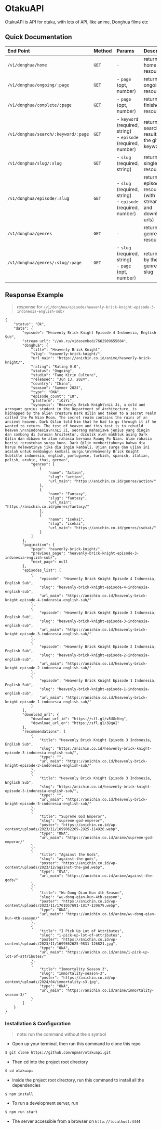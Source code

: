 # OtakuAPI

OtakuAPI is API for otaku, with lots of API, like anime, Donghua films etc

## Quick Documentation 

| End Point | Method | Params | Description | Example |
| :-- | :-- | :-- | :-- | :-- |
| `/v1/donghua/home` | `GET` | `-`  | returns home resources | [`/v1/donghua/home`](https://localhost/v1/donghua/home) |
| `/v1/donghua/ongoing/:page` | `GET` | - `page` (opt, number) | returns ongoing resources | [`/v1/donghua/ongoing/2`](https://localhost/v1/donghua/ongoing/2) |
| `/v1/donghua/complete/:page` | `GET` | - `page` (opt, number)  | returns finished resources | [`/v1/donghua/complete/1`](https://localhost/v1/donghua/complete/1) |
| `/v1/donghua/search/:keyword/:page` | `GET` | - `keyword` (required, string)  <br> - `episode` (required, number)  | returns search results from the given keyword | [`/v1/donghua/search/apotheosis`](https://localhost/v1/donghua/search/apotheosis) |
| `/v1/donghua/slug/:slug` | `GET` | - `slug` (required, string)  | returns single resource | [`/v1/donghua/slug/jade-dynasty`](https://localhost/v1/donghua/slug/jade-dynasty) |
| `/v1/donghua/episode/:slug` | `GET` | - `slug` (required, string) <br> - `episode` (required, number)  | returns episode resource (with stream url and download urls) | [`/v1/donghua/episode/heavenly-brick-knight-episode-3-indonesia-english-sub/`](https://localhost/v1/donghua/episode/heavenly-brick-knight-episode-3-indonesia-english-sub/) |
| `/v1/donghua/genres` | `GET` | - | returns genre lists resource | [`/v1/donghua/genres`](https://localhost/v1/donghua/genres) |
| `/v1/donghua/genres/:slug/:page` | `GET` | - `slug` (required, string) <br>  - `page` (opt, number) | returns lists by the genre's slug | [`/v1/genres/sports/1`](https://localhost/v1/genres/sports/1) |

## Response Example
> response for `/v1/donghua/episode/heavenly-brick-knight-episode-3-indonesia-english-sub/`
```json5
{
    "status": "Ok",
    "data": {
        "episode": "Heavenly Brick Knight Episode 4 Indonesia, English Sub",
        "stream_url": "//ok.ru/videoembed/7662909655604",
        "donghua": {
            "title": "Heavenly Brick Knight",
            "slug": "heavenly-brick-knight/",
            "url_main": "https://anichin.co.id/anime/heavenly-brick-knight/",
            "rating": "Rating 0.0",
            "status": "Ongoing",
            "studio": "Tang Kirin Culture",
            "released": "Jun 13, 2024",
            "country": "China",
            "season": "Summer 2024",
            "type": "ONA",
            "episode_count": "18",
            "platform": "iQiYi",
            "synopsis": "Heavenly Brick Knight\nLi Ji, a cold and arrogant genius student in the Department of Architecture, is kidnapped by the alien creature Dark Qilin and taken to a secret realm called the Po Nian Room. The secret realm contains the ruins of an ancient heaven. Dark Qilin told him that he had to go through it if he wanted to return. The test of heaven and this test is to rebuild heaven.\n\nIndonesia\n\nLi Ji, seorang mahasiswa jenius yang dingin dan sombong di Jurusan Arsitektur, diculik oleh makhluk asing Dark Qilin dan dibawa ke alam rahasia bernama Ruang Po Nian. Alam rahasia berisi reruntuhan surga kuno. Dark Qilin memberitahunya bahwa dia harus melewatinya jika dia ingin kembali. Ujian surga dan ujian ini adalah untuk membangun kembali surga.\n\nHeavenly Brick Knight Subtitle indonesia, english, portuguese, turkish, spanish, italian, polish, arabic, thai, german",
            "genres": [
                {
                    "name": "Action",
                    "slug": "action",
                    "url_main": "https://anichin.co.id/genres/action/"
                },
                {
                    "name": "Fantasy",
                    "slug": "fantasy",
                    "url_main": "https://anichin.co.id/genres/fantasy/"
                },
                {
                    "name": "Isekai",
                    "slug": "isekai",
                    "url_main": "https://anichin.co.id/genres/isekai/"
                }
            ]
        },
        "pagination": {
            "page": "heavenly-brick-knight/",
            "previous_page": "heavenly-brick-knight-episode-3-indonesia-english-sub/",
            "next_page": null
        },
        "episodes_list": [
            {
                "episode": "Heavenly Brick Knight Episode 4 Indonesia, English Sub",
                "slug": "heavenly-brick-knight-episode-4-indonesia-english-sub",
                "url_main": "https://anichin.co.id/heavenly-brick-knight-episode-4-indonesia-english-sub/"
            },
            {
                "episode": "Heavenly Brick Knight Episode 3 Indonesia, English Sub",
                "slug": "heavenly-brick-knight-episode-3-indonesia-english-sub",
                "url_main": "https://anichin.co.id/heavenly-brick-knight-episode-3-indonesia-english-sub/"
            },
            {
                "episode": "Heavenly Brick Knight Episode 2 Indonesia, English Sub",
                "slug": "heavenly-brick-knight-episode-2-indonesia-english-sub",
                "url_main": "https://anichin.co.id/heavenly-brick-knight-episode-2-indonesia-english-sub/"
            },
            {
                "episode": "Heavenly Brick Knight Episode 1 Indonesia, English Sub",
                "slug": "heavenly-brick-knight-episode-1-indonesia-english-sub",
                "url_main": "https://anichin.co.id/heavenly-brick-knight-episode-1-indonesia-english-sub/"
            }
        ],
        "download_url": {
            "download_url_id": "https://sfl.gl/v8UGcKeg",
            "download_url_en": "https://sfl.gl/3DqAI"
        },
        "recommendations": [
            {
                "title": "Heavenly Brick Knight Episode 3 Indonesia, English Sub",
                "slug": "https:/anichin.co.id/heavenly-brick-knight-episode-3-indonesia-english-sub/",
                "type": "",
                "url_main": "https://anichin.co.id/heavenly-brick-knight-episode-3-indonesia-english-sub/"
            },
            {
                "title": "Heavenly Brick Knight Episode 3 Indonesia, English Sub",
                "slug": "https:/anichin.co.id/heavenly-brick-knight-episode-3-indonesia-english-sub/",
                "type": "",
                "url_main": "https://anichin.co.id/heavenly-brick-knight-episode-3-indonesia-english-sub/"
            },
            {
                "title": "Supreme God Emperor",
                "slug": "supreme-god-emperor",
                "poster": "https://anichin.co.id/wp-content/uploads/2023/11/1699062269-2925-114920.webp",
                "type": "ONA",
                "url_main": "https://anichin.co.id/anime/supreme-god-emperor/"
            },
            {
                "title": "Against the Gods",
                "slug": "against-the-gods",
                "poster": "https://anichin.co.id/wp-content/uploads/2023/12/against-the-god.webp",
                "type": "OVA",
                "url_main": "https://anichin.co.id/anime/against-the-gods/"
            },
            {
                "title": "Wu Dong Qian Kun 4th Season",
                "slug": "wu-dong-qian-kun-4th-season",
                "poster": "https://anichin.co.id/wp-content/uploads/2023/11/1701057691-1817-139679.webp",
                "type": "ONA",
                "url_main": "https://anichin.co.id/anime/wu-dong-qian-kun-4th-season/"
            },
            {
                "title": "I Pick Up Lot of Attributes",
                "slug": "i-pick-up-lot-of-attributes",
                "poster": "https://anichin.co.id/wp-content/uploads/2023/11/1699562625-9831-126821.jpg",
                "type": "ONA",
                "url_main": "https://anichin.co.id/anime/i-pick-up-lot-of-attributes/"
            },
            {
                "title": "Immortality Season 3",
                "slug": "immortality-season-3",
                "poster": "https://anichin.co.id/wp-content/uploads/2024/04/immortality-s3.jpg",
                "type": "ONA",
                "url_main": "https://anichin.co.id/anime/immortality-season-3/"
            }
        ]
    }
}
```

### Installation & Configuration
> note: run the command without the `$` symbol

- Open up your terminal, then run this command to clone this repo
```bash
$ git clone https://github.com/npma7/otakuapi.git
```

- Then cd into the project root directory 
```bash
$ cd otakuapi
```

- Inside the project root directory, run this command to install all the dependencies
```bash
$ npm install
``` 

- To run a development server, run
```bash
$ npm run start
```
- The server accessible from a browser on `http://localhost:4444`

